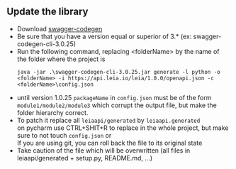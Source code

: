 ## Update the library
- Download [swagger-codegen](https://github.com/swagger-api/swagger-codegen)
- Be sure that you have a version equal or superior of 3.* (ex: swagger-codegen-cli-3.0.25)
- Run the following command, replacing \<folderName\> by the name of the folder where the project is 
    ```shell
    java -jar .\swagger-codegen-cli-3.0.25.jar generate -l python -o <folderName> -i https://api.leia.io/leia/1.0.0/openapi.json -c <folderName>\config.json
    ```
- until version 1.0.25 `packageName` in `config.json` must be of the form `module1/module2/module3` which corrupt the output file, but make the folder hierarchy correct.
- To patch it replace all `leiaapi/generated` by `leiaapi.generated`  
  on pycharm use CTRL+SHIT+R to replace in the whole project, but make sure to not touch `config.json` or  
  If you are using git, you can roll back the file to its original state
- Take caution of the file which will be overwritten (all files in leiaapi/generated + setup.py, README.md, ...)